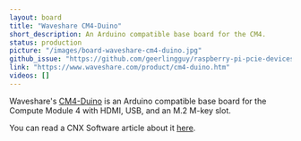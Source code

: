 ```yaml
---
layout: board
title: "Waveshare CM4-Duino"
short_description: An Arduino compatible base board for the CM4.
status: production
picture: "/images/board-waveshare-cm4-duino.jpg"
github_issue: "https://github.com/geerlingguy/raspberry-pi-pcie-devices/issues/406"
link: "https://www.waveshare.com/product/cm4-duino.htm"
videos: []
---
```

Waveshare's [CM4-Duino](https://www.waveshare.com/product/cm4-duino.htm) is an Arduino compatible base board for the Compute Module 4 with HDMI, USB, and an M.2 M-key slot.

You can read a CNX Software article about it [here](https://www.cnx-software.com/2022/03/14/waveshare-cm4-duino-arduino-compatible-carrier-board-for-raspberry-pi-cm4/).
